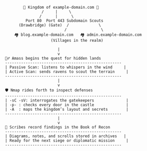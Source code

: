 
                 🏰 Kingdom of example-domain.com 🏰
                         /     |     \
                        /      |      \
                  Port 80  Port 443 Subdomain Scouts
               (Drawbridge) (Gate)  /             \
                                   /               \
             🏘 blog.example-domain.com   🏘 admin.example-domain.com
                             (Villages in the realm)

                                |
                                v
         🧙‍♂️ Amass begins the quest for hidden lands
         ---------------------------------------------------
         | Passive Scan: listens to whispers in the wind     |
         | Active Scan: sends ravens to scout the terrain     |
         ---------------------------------------------------
                                |
                                v
         🛡️ Nmap rides forth to inspect defenses
         ---------------------------------------------------
         | -sC -sV: interrogates the gatekeepers              |
         | -p- : checks every door in the castle              |
         | -A  : maps the kingdom’s layout and secrets        |
         ---------------------------------------------------
                                |
                                v
         📜 Scribes record findings in the Book of Recon
         ---------------------------------------------------
         | Diagrams, notes, and scrolls stored in archives   |
         | Ready for the next siege or diplomatic mission     |
         ---------------------------------------------------
